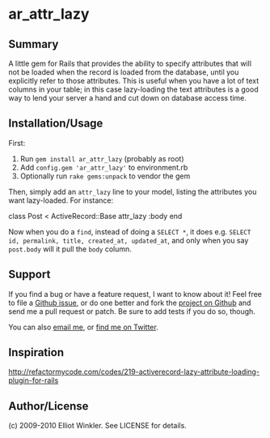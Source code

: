 # ar_attr_lazy

## Summary

A little gem for Rails that provides the ability to specify attributes that will not be loaded when the record is loaded from the database, until you explicitly refer to those attributes. This is useful when you have a lot of text columns in your table; in this case lazy-loading the text attributes is a good way to lend your server a hand and cut down on database access time.

## Installation/Usage

First:

1. Run `gem install ar_attr_lazy` (probably as root)
2. Add `config.gem 'ar_attr_lazy'` to environment.rb
3. Optionally run `rake gems:unpack` to vendor the gem

Then, simply add an `attr_lazy` line to your model, listing the attributes you want lazy-loaded. For instance:

  class Post < ActiveRecord::Base
    attr_lazy :body
  end
  
Now when you do a `find`, instead of doing a `SELECT *`, it does e.g. `SELECT id, permalink, title, created_at, updated_at`, and only when you say `post.body` will it pull the `body` column.

## Support

If you find a bug or have a feature request, I want to know about it! Feel free to file a [Github issue](http://github.com/mcmire/ar_attr_lazy/issues), or do one better and fork the [project on Github](http://github.com/mcmire/ar_attr_lazy) and send me a pull request or patch. Be sure to add tests if you do so, though.

You can also [email me](mailto:elliot.winkler@gmail.com), or [find me on Twitter](http://twitter.com/mcmire).

## Inspiration

http://refactormycode.com/codes/219-activerecord-lazy-attribute-loading-plugin-for-rails

## Author/License

(c) 2009-2010 Elliot Winkler. See LICENSE for details.